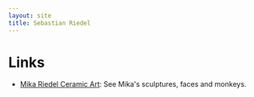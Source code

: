 ```yaml
---
layout: site
title: Sebastian Riedel
---
```



Links
========
* [Mika Riedel Ceramic Art](http://mikapotter.wordpress.com/): See Mika's sculptures, faces and monkeys. 
  